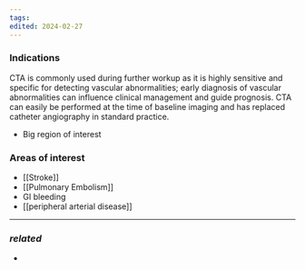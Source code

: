 ```yaml
---
tags: 
edited: 2024-02-27
---
```

### Indications
CTA is commonly used during further workup as it is highly sensitive and specific for detecting vascular abnormalities; early diagnosis of vascular abnormalities can influence clinical management and guide prognosis. 
CTA can easily be performed at the time of baseline imaging and has replaced catheter angiography in standard practice.
- Big region of interest 
### Areas of interest
- [[Stroke]] 
- [[Pulmonary Embolism]] 
- GI bleeding
- [[peripheral arterial disease]] 

---
### *related*
- 